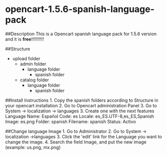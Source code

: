 opencart-1.5.6-spanish-language-pack
======================================

##Description
This is a Opencart spanish language pack for 1.5.6 version and it is **free**!!!!!!!!!!

##Structure
* upload folder
    * admin folder
        * language folder
            * spanish folder
    * catalog folder
        * language folder
            * spanish folder

##Install Instructions
    1. Copy the spanish folders according to Structure in your opencart installation
    2. Go to Opencart administration Panel
    3. Go to System -> localization -> languages
    3. Create one with the next features
        Language Name: Español
        Code: es
        Locale: es_ES.UTF-8,es_ES,Spanish
        Image: es.png
        Folder: spanish
        Filename: spanish
        Status: Activo

##Change language Image
    1. Go to Administrator
    2. Go to System -> localization ->languages
    3. Click the 'edit' link for the Language you want to change the image.
    4. Search the field Image, and put the new image (example: us.png, mx.png)
